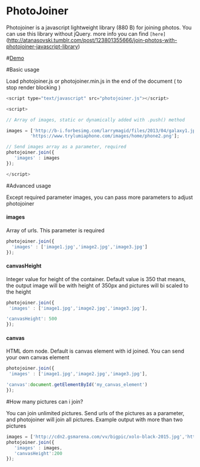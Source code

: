 # PhotoJoiner
Photojoiner is a javascript lightweight library (880 B) for joining photos. You can use this library without jQuery.
more info you can find `[here]`(http://atanasovski.tumblr.com/post/123801355666/join-photos-with-photojoiner-javascript-library)

#[Demo](https://jsfiddle.net/darkoatanasovski/feLd5u1b/)

#Basic usage

Load photojoiner.js or photojoiner.min.js in the end of the document ( to stop render blocking )
```javascript
<script type="text/javascript" src="photojoiner.js"></script>

<script>

// Array of images, static or dynamically added with .push() method

images = ['http://b-i.forbesimg.com/larrymagid/files/2013/04/galaxy1.jpg',
         'https://www.trylumiaphone.com/images/home/phone2.png'];

// Send images array as a parameter, required
photojoiner.join({
   'images' : images
});

</script>
```
#Advanced usage

Except required parameter images, you can pass more parameters to adjust photojoiner

#### images

Array of urls. This parameter is required
```javascript
photojoiner.join({
  'images' : ['image1.jpg','image2.jpg','image3.jpg']
}); 
```
#### canvasHeight

Integer value for height of the container. Default value is 350 that means, the output image will be with height of 350px and pictures will bi scaled to the height
```javascript
photojoiner.join({
 'images' : ['image1.jpg','image2.jpg','image3.jpg'],

'canvasHeight': 500
}); 
```
#### canvas

HTML dom node. Default is canvas element with id joined. You can send your own canvas element
```javascript
photojoiner.join({
 'images' : ['image1.jpg','image2.jpg','image3.jpg'],

'canvas':document.getElementById('my_canvas_element')
}); 
```
#How many pictures can i join?

You can join unlimited pictures. Send urls of the pictures as a parameter, and photojoiner will join all pictures.
Example output with more than two pictures
```javascript
images = ['http://cdn2.gsmarena.com/vv/bigpic/xolo-black-2015.jpg','http://cdn2.gsmarena.com/vv/bigpic/xiaomi-mi4i.jpg','http://cdn2.gsmarena.com/vv/bigpic/samsung-galaxy-grand-prime-sm-g530h.jpg','http://cdn2.gsmarena.com/vv/bigpic/apple-iphone-5c-new1.jpg','http://cdn2.gsmarena.com/vv/bigpic/apple-iphone-6-3.jpg'];
photojoiner.join({
   'images' : images,
   'canvasHeight':200
});
```
